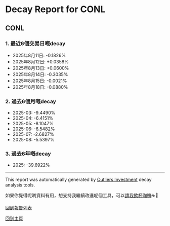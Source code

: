 # Decay Report for CONL

## CONL

### 1. 最近6個交易日嘅decay

- 2025年8月11日: -0.1826%
- 2025年8月12日: +0.0358%
- 2025年8月13日: +0.0600%
- 2025年8月14日: -0.3035%
- 2025年8月15日: -0.0021%
- 2025年8月18日: -0.0880%

### 2. 過去6個月嘅decay

- 2025-03: -9.4490%
- 2025-04: -6.4151%
- 2025-05: -8.1047%
- 2025-06: -6.5482%
- 2025-07: -2.6827%
- 2025-08: -5.5397%

### 3. 過去6年嘅decay

- 2025: -39.6922%

------------------------------
This report was automatically generated by [Outliers Investment](https://outliersecon.github.io/Outliers-Investment/) decay analysis tools.

如果你覺得呢啲資料有用，想支持我繼續改進呢個工具，可以[請我飲杯咖啡](https://buymeacoffee.com/outliersecon)☕🙏

[回到報告列表](https://outliersecon.github.io/Outliers-Investment/reports/reports_public)

[回到主頁](https://outliersecon.github.io/Outliers-Investment/)